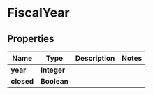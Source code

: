 
# FiscalYear

## Properties
Name | Type | Description | Notes
------------ | ------------- | ------------- | -------------
**year** | **Integer** |  | 
**closed** | **Boolean** |  | 



